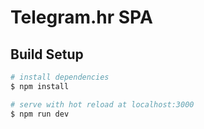 # Telegram.hr SPA

## Build Setup

```bash
# install dependencies
$ npm install

# serve with hot reload at localhost:3000
$ npm run dev
```



